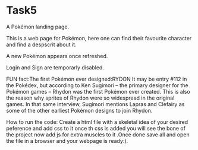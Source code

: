 # Task5
A Pokémon landing page.


This is a web page for Pokémon, here one can find their favourite character and find a despscrit about it.

A new Pokémon appears once refreshed.


Login and Sign are temporarly disabled.


FUN fact:The first Pokémon ever designed:RYDON
It may be entry #112 in the Pokédex, but according to Ken Sugimori – the primary designer for the Pokémon games – Rhydon was the first Pokémon ever created. This is also the reason why sprites of Rhydon were so widespread in the original games. In that same interview, Sugimori mentions Lapras and Clefairy as some of the other earliest Pokémon designs to join Rhydon.



How to run the code:
Create a html file with a skeletal idea of your desired peference and add css to it once th css is added you will see the bone of the project now add js for extra muscles to it .Once done save all and open the file in a browser and your webpage is ready:).
